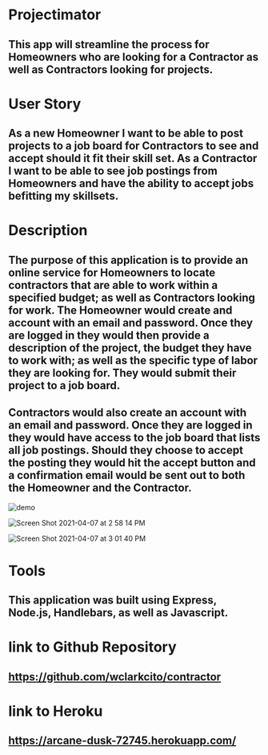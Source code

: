 # Projectimator

## This app will streamline the process for Homeowners who are looking for a Contractor as well as Contractors looking for projects.

# User Story

## As a new Homeowner I want to be able to post projects to a job board for Contractors to see and accept should it fit their skill set. As a Contractor I want to be able to see job postings from Homeowners and have the ability to accept jobs befitting my skillsets.

# Description

## The purpose of this application is to provide an online service for Homeowners to locate contractors that are able to work within a specified budget; as well as Contractors looking for work. The Homeowner would create and account with an email and password. Once they are logged in they would then provide a description of the project, the budget they have to work with; as well as the specific type of labor they are looking for. They would submit their project to a job board.

## Contractors would also create an account with an email and password. Once they are logged in they would have access to the job board that lists all job postings. Should they choose to accept the posting they would hit the accept button and a confirmation email would be sent out to both the Homeowner and the Contractor.

![demo](Projectimator.gif)

![Screen Shot 2021-04-07 at 2 58 14 PM](https://user-images.githubusercontent.com/73144564/113940037-af3dca80-97b1-11eb-84c4-00f8e34a8961.png)

![Screen Shot 2021-04-07 at 3 01 40 PM](https://user-images.githubusercontent.com/73144564/113940354-2b381280-97b2-11eb-8b12-f58f316b091c.png)

# Tools

## This application was built using Express, Node.js, Handlebars, as well as Javascript.

# link to Github Repository

## https://github.com/wclarkcito/contractor

# link to Heroku

## https://arcane-dusk-72745.herokuapp.com/

